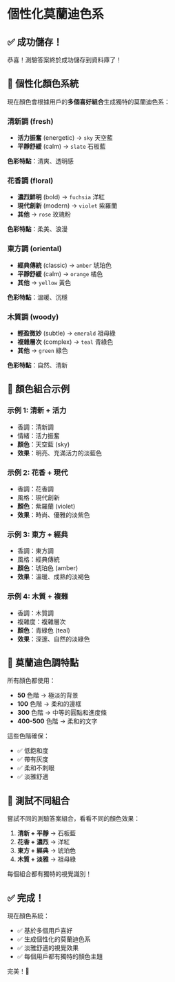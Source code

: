 # 個性化莫蘭迪色系

## ✅ 成功儲存！

恭喜！測驗答案終於成功儲存到資料庫了！

## 🎨 個性化顏色系統

現在顏色會根據用戶的**多個喜好組合**生成獨特的莫蘭迪色系：

### 清新調 (fresh)
- **活力振奮** (energetic) → `sky` 天空藍
- **平靜舒緩** (calm) → `slate` 石板藍

**色彩特點**：清爽、透明感

### 花香調 (floral)  
- **濃烈鮮明** (bold) → `fuchsia` 洋紅
- **現代創新** (modern) → `violet` 紫羅蘭
- **其他** → `rose` 玫瑰粉

**色彩特點**：柔美、浪漫

### 東方調 (oriental)
- **經典傳統** (classic) → `amber` 琥珀色
- **平靜舒緩** (calm) → `orange` 橘色
- **其他** → `yellow` 黃色

**色彩特點**：溫暖、沉穩

### 木質調 (woody)
- **輕盈微妙** (subtle) → `emerald` 祖母綠
- **複雜層次** (complex) → `teal` 青綠色
- **其他** → `green` 綠色

**色彩特點**：自然、清新

## 🌈 顏色組合示例

### 示例 1: 清新 + 活力
- 香調：清新調
- 情緒：活力振奮
- **顏色**：天空藍 (sky)
- **效果**：明亮、充滿活力的淡藍色

### 示例 2: 花香 + 現代
- 香調：花香調
- 風格：現代創新
- **顏色**：紫羅蘭 (violet)
- **效果**：時尚、優雅的淡紫色

### 示例 3: 東方 + 經典
- 香調：東方調
- 風格：經典傳統
- **顏色**：琥珀色 (amber)
- **效果**：溫暖、成熟的淡褐色

### 示例 4: 木質 + 複雜
- 香調：木質調
- 複雜度：複雜層次
- **顏色**：青綠色 (teal)
- **效果**：深邃、自然的淡綠色

## 🎯 莫蘭迪色調特點

所有顏色都使用：
- **50** 色階 → 極淡的背景
- **100** 色階 → 柔和的邊框
- **300** 色階 → 中等的圓點和進度條
- **400-500** 色階 → 柔和的文字

這些色階確保：
- ✅ 低飽和度
- ✅ 帶有灰度
- ✅ 柔和不刺眼
- ✅ 淡雅舒適

## 📝 測試不同組合

嘗試不同的測驗答案組合，看看不同的顏色效果：

1. **清新 + 平靜** → 石板藍
2. **花香 + 濃烈** → 洋紅
3. **東方 + 經典** → 琥珀色
4. **木質 + 淡雅** → 祖母綠

每個組合都有獨特的視覺識別！

## ✅ 完成！

現在顏色系統：
- ✅ 基於多個用戶喜好
- ✅ 生成個性化的莫蘭迪色系
- ✅ 淡雅舒適的視覺效果
- ✅ 每個用戶都有獨特的顏色主題

完美！🎉
